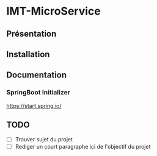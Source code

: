 # IMT-MicroService
## Présentation

## Installation

## Documentation

### SpringBoot Initializer
https://start.spring.io/

## TODO
- [ ] Trouver sujet du projet
- [ ] Rediger un court paragraphe ici de l'objectif du projet
